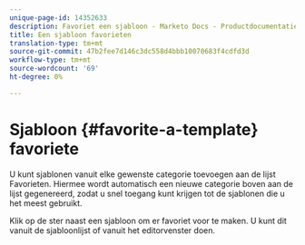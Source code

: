 ```yaml
---
unique-page-id: 14352633
description: Favoriet een sjabloon - Marketo Docs - Productdocumentatie
title: Een sjabloon favorieten
translation-type: tm+mt
source-git-commit: 47b2fee7d146c3dc558d4bbb10070683f4cdfd3d
workflow-type: tm+mt
source-wordcount: '69'
ht-degree: 0%

---
```



# Sjabloon {#favorite-a-template} favoriete

U kunt sjablonen vanuit elke gewenste categorie toevoegen aan de lijst Favorieten. Hiermee wordt automatisch een nieuwe categorie boven aan de lijst gegenereerd, zodat u snel toegang kunt krijgen tot de sjablonen die u het meest gebruikt.

Klik op de ster naast een sjabloon om er favoriet voor te maken. U kunt dit vanuit de sjabloonlijst of vanuit het editorvenster doen.

